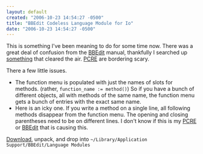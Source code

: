 ```yaml
---
layout: default
created: "2006-10-23 14:54:27 -0500"
title: "BBEdit Codeless Language Module for Io"
date: "2006-10-23 14:54:27 -0500"
---
```




This is something I've been meaning to do for some time now.  There was a great deal of confusion from the [BBEdit][] manual, thankfully I searched up [something][tw] that cleared the air.  [PCRE][] are bordering scary.

There a few little issues.
- The function menu is populated with just the names of slots for methods. (rather, `function_name := method()`)  So if you have a bunch of different objects, all with methods of the same name, the function menu gets a bunch of entries with the exact same name.
- Here is an icky one.  If you write a method on a single line, all following methods disappear from the function menu.  The opening and closing parentheses need to be on different lines.  I don't know if this is my [PCRE][] or [BBEdit][] that is causing this.


[Download](archives/io.plist.zip), unpack, and drop into `~/Library/Application Support/BBEdit/Language Modules`


[BBEdit]: http://www.barebones.com/products/bbedit/
[PCRE]: http://en.wikipedia.org/wiki/PCRE
[tw]: http://www.truerwords.net/articles/bbedit/codeless_language_module.html

